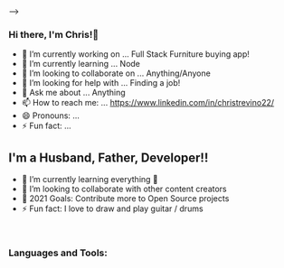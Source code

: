 


-->

### Hi there, I'm Chris!👋


- 🔭 I’m currently working on ... Full Stack Furniture buying app!
- 🌱 I’m currently learning ... Node
- 👯 I’m looking to collaborate on ... Anything/Anyone
- 🤔 I’m looking for help with ... Finding a job!
- 💬 Ask me about ... Anything
- 📫 How to reach me: ... https://www.linkedin.com/in/christrevino22/
- 😄 Pronouns: ...
- ⚡ Fun fact: ...

## I'm a Husband, Father, Developer!!
- 🌱 I’m currently learning everything 🤣
- 👯 I’m looking to collaborate with other content creators
- 🥅 2021 Goals: Contribute more to Open Source projects
- ⚡ Fun fact: I love to draw and play guitar / drums




<br />

### Languages and Tools:


<br />
<br />





[linkedin]: https://linkedin.com/in/christrevino22
